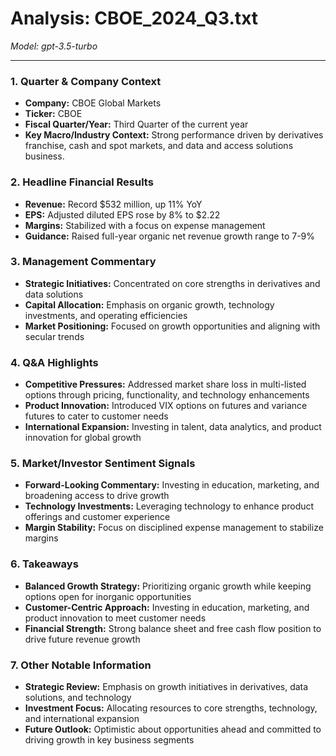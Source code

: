 # Analysis: CBOE_2024_Q3.txt

*Model: gpt-3.5-turbo*

---

### 1. Quarter & Company Context
- **Company:** CBOE Global Markets
- **Ticker:** CBOE
- **Fiscal Quarter/Year:** Third Quarter of the current year
- **Key Macro/Industry Context:** Strong performance driven by derivatives franchise, cash and spot markets, and data and access solutions business.

### 2. Headline Financial Results
- **Revenue:** Record $532 million, up 11% YoY
- **EPS:** Adjusted diluted EPS rose by 8% to $2.22
- **Margins:** Stabilized with a focus on expense management
- **Guidance:** Raised full-year organic net revenue growth range to 7-9%

### 3. Management Commentary
- **Strategic Initiatives:** Concentrated on core strengths in derivatives and data solutions
- **Capital Allocation:** Emphasis on organic growth, technology investments, and operating efficiencies
- **Market Positioning:** Focused on growth opportunities and aligning with secular trends

### 4. Q&A Highlights
- **Competitive Pressures:** Addressed market share loss in multi-listed options through pricing, functionality, and technology enhancements
- **Product Innovation:** Introduced VIX options on futures and variance futures to cater to customer needs
- **International Expansion:** Investing in talent, data analytics, and product innovation for global growth

### 5. Market/Investor Sentiment Signals
- **Forward-Looking Commentary:** Investing in education, marketing, and broadening access to drive growth
- **Technology Investments:** Leveraging technology to enhance product offerings and customer experience
- **Margin Stability:** Focus on disciplined expense management to stabilize margins

### 6. Takeaways
- **Balanced Growth Strategy:** Prioritizing organic growth while keeping options open for inorganic opportunities
- **Customer-Centric Approach:** Investing in education, marketing, and product innovation to meet customer needs
- **Financial Strength:** Strong balance sheet and free cash flow position to drive future revenue growth

### 7. Other Notable Information
- **Strategic Review:** Emphasis on growth initiatives in derivatives, data solutions, and technology
- **Investment Focus:** Allocating resources to core strengths, technology, and international expansion
- **Future Outlook:** Optimistic about opportunities ahead and committed to driving growth in key business segments